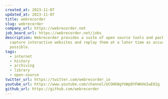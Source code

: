 ```yaml
---
created_at: 2023-11-07
updated_at: 2023-11-07
title: webrecorder
slug: webrecorder
company_url: https://webrecorder.net
job_board_url: https://webrecorder.net/jobs
description: Webrecorder provides a suite of open source tools and packages to
  capture interactive websites and replay them at a later time as accurately as
  possible.
tags:
  - internet
  - history
  - archiving
  - library
  - open-source
twitter_url: https://twitter.com/webrecorder_io
youtube_url: https://www.youtube.com/channel/UCOHO8gYUWpDYFWHXmIwE02g
github_url: https://github.com/webrecorder
---
```

